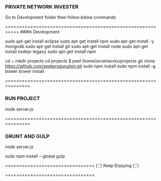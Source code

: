 ### PRIVATE NETWORK INVESTER

Go to Development folder then follow below commands

===========================================================
###In Development 

sudo apt-get install eclipse 
sudo apt-get install npm 
sudo apt-get install -y mongodb
sudo apt-get install git 
sudo apt-get install node
sudo apt-get install nodejs-legacy
sudo apt-get install npm
 

cd ~
mkdir projects 
cd projects 
$ pwd
/home/arnetworks/projects
git clone https://github.com/seekersguru/pin.git
sudo npm install 
sudo npm install -g bower 
bower install 
  
 
===============================================================
### RUN PROJECT

node server.js

 
===============================================================
### GRUNT AND GULP

node server.js


sudo npm install --global gulp


================================
(',')   Keep Enjoying (',')

================================






